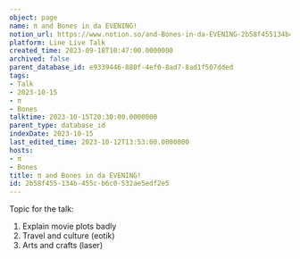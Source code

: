 ```yaml
---
object: page
name: π and Bones in da EVENING!
notion_url: https://www.notion.so/and-Bones-in-da-EVENING-2b58f455134b455cb6c0532ae5edf2e5
platform: Line Live Talk
created_time: 2023-09-18T10:47:00.0000000
archived: false
parent_database_id: e9339446-880f-4ef0-8ad7-8ad1f507dded
tags:
- Talk
- 2023-10-15
- π
- Bones
talktime: 2023-10-15T20:30:00.0000000
parent_type: database_id
indexDate: 2023-10-15
last_edited_time: 2023-10-12T13:53:00.0000000
hosts:
- π
- Bones
title: π and Bones in da EVENING!
id: 2b58f455-134b-455c-b6c0-532ae5edf2e5
---
```


Topic for the talk:
1. Explain movie plots  badly 
2. Travel and culture (eotik)
3. Arts and crafts (laser)

























